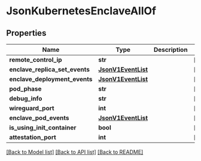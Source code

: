 # JsonKubernetesEnclaveAllOf

## Properties
Name | Type | Description | Notes
------------ | ------------- | ------------- | -------------
**remote_control_ip** | **str** |  | [optional] 
**enclave_replica_set_events** | [**JsonV1EventList**](JsonV1EventList.md) |  | [optional] 
**enclave_deployment_events** | [**JsonV1EventList**](JsonV1EventList.md) |  | [optional] 
**pod_phase** | **str** |  | [optional] 
**debug_info** | **str** |  | [optional] 
**wireguard_port** | **int** |  | [optional] 
**enclave_pod_events** | [**JsonV1EventList**](JsonV1EventList.md) |  | [optional] 
**is_using_init_container** | **bool** |  | [optional] 
**attestation_port** | **int** |  | [optional] 

[[Back to Model list]](../README.md#documentation-for-models) [[Back to API list]](../README.md#documentation-for-api-endpoints) [[Back to README]](../README.md)


